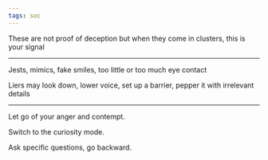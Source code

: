 ```yaml
---
tags: soc
---
```


These are not proof of deception but when they come in clusters, this is your signal

---

Jests, mimics, fake smiles, too little or too much eye contact

Liers may look down, lower voice, set up a barrier, pepper it with irrelevant details

---

Let go of your anger and contempt.

Switch to the curiosity mode.

Ask specific questions, go backward.
